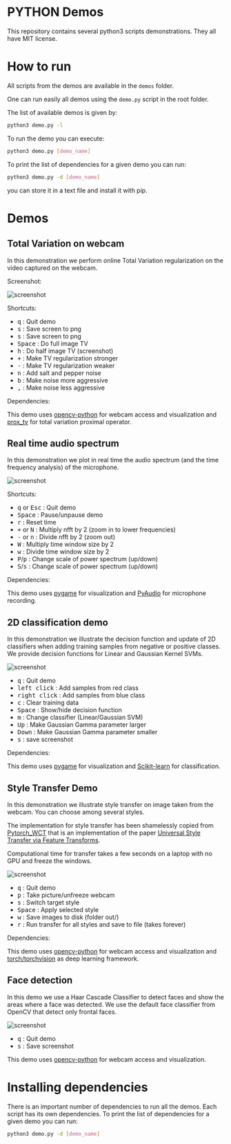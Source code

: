 PYTHON Demos
============

This repository contains several python3 scripts demonstrations. They all have
MIT license.

# How to run

All scripts from the demos are available in the `demos` folder. 

One can run easily all demos using the `demo.py` script in the root folder. 

The list of available demos is given by:
```bash
python3 demo.py -l
```

To run the demo you can execute:
```bash
python3 demo.py [demo_name]
```

To print the list of dependencies for a given demo you can run:
```bash
python3 demo.py -d [demo_name]
```
you can store it in a text file and install it with pip.

# Demos

## Total Variation on webcam

In this demonstration we perform online Total Variation regularization on the
video captured on the webcam. 

Screenshot:

![screenshot](data/screen_tv.png "screenshot")

Shortcuts:

* <kbd>q</kbd> : Quit demo
* <kbd>s</kbd> : Save screen to png
* <kbd>s</kbd> : Save screen to png
* <kbd>Space</kbd> : Do full image TV
* <kbd>h</kbd> : Do half image TV (screenshot)
* <kbd>+</kbd> : Make TV regularization stronger
* <kbd>-</kbd> : Make TV regularization weaker
* <kbd>n</kbd> : Add salt and pepper noise
* <kbd>b</kbd> : Make noise more aggressive
* <kbd>,</kbd> : Make noise less aggressive

Dependencies:

This demo uses [opencv-python](https://github.com/skvark/opencv-python) for
webcam access and visualization and [prox_tv](https://github.com/albarji/proxTV) for total variation proximal
operator. 

## Real time audio spectrum

In this demonstration we plot in real time the audio spectrum (and the time
frequency analysis) of the microphone.

![screenshot](data/screen_spectrum.png "screenshot")

Shortcuts:

* <kbd>q</kbd> or <kbd>Esc</kbd>  : Quit demo
* <kbd>Space</kbd>  : Pause/unpause demo
* <kbd>r</kbd>  : Reset time
* <kbd>+</kbd> or <kbd>N</kbd> : Multiply nfft by 2 (zoom in to lower frequencies)
* <kbd>-</kbd> or <kbd>n</kbd>  : Divide nfft by 2 (zoom out)
* <kbd>W</kbd> : Multiply time window size by 2
* <kbd>w</kbd> : Divide time window size by 2
* <kbd>P</kbd>/<kbd>p</kbd> : Change scale of power spectrum (up/down)
* <kbd>S</kbd>/<kbd>s</kbd> : Change scale of power spectrum (up/down)

Dependencies:

This demo uses [pygame](https://www.pygame.org/) for visualization and
[PyAudio](http://people.csail.mit.edu/hubert/pyaudio/) for microphone recording. 

## 2D classification demo

In this demonstration we illustrate the decision function and update of 2D
classifiers when adding training samples from negative or positive classes. We
provide decision functions for Linear and Gaussian Kernel SVMs.

![screenshot](data/screen_classif_2D.png "screenshot")

* <kbd>q</kbd> : Quit demo
* <kbd>left click</kbd> : Add samples from red class
* <kbd>right click</kbd> : Add samples from blue class
* <kbd>c</kbd> : Clear training data
* <kbd>Space</kbd> : Show/hide decision function
* <kbd>m</kbd> : Change classifier (Linear/Gaussian SVM)
* <kbd>Up</kbd> : Make Gaussian Gamma parameter larger
* <kbd>Down</kbd> : Make Gaussian Gamma parameter smaller
* <kbd>s</kbd> : save screenshot

Dependencies:

This demo uses [pygame](https://www.pygame.org/) for visualization and
[Scikit-learn](https://scikit-learn.org/) for classification.


## Style Transfer Demo

In this demonstration we illustrate style transfer on image taken from the
webcam. You can choose among several styles.

The implementation for style transfer has been shamelessly copied from
[Pytorch_WCT](https://github.com/irasin/Pytorch_WCT) that is an implementation
of the paper [Universal Style Transfer via Feature Transforms](https://arxiv.org/pdf/1705.08086.pdf). 

Computational time for transfer takes a few seconds on a laptop with no GPU and  freeze the windows.

![screenshot](data/screen_style_transfer.png "screenshot")


* <kbd>q</kbd> : Quit demo
* <kbd>p</kbd> : Take picture/unfreeze webcam
* <kbd>s</kbd> : Switch target style
* <kbd>Space</kbd> : Apply selected style 
* <kbd>w</kbd> : Save images to disk (folder out/)
* <kbd>r</kbd> : Run transfer for all styles and save to file (takes forever)

Dependencies:

This demo uses [opencv-python](https://github.com/skvark/opencv-python) for
webcam access and visualization and [torch/torchvision](https://pytorch.org/) as deep learning
framework.

## Face detection

In this demo we use a Haar Cascade Classifier to detect faces and show the areas where a face was detected. We use the default face classifier from OpenCV that detect only frontal faces.

![screenshot](data/screen_face_detection.png "screenshot")

* <kbd>q</kbd> : Quit demo
* <kbd>s</kbd> : Save screenshot


This demo uses [opencv-python](https://github.com/skvark/opencv-python) for
webcam access and visualization.


# Installing dependencies

There is an important number of dependencies to run all the demos. Each script
has its own dependencies. 
To print the list of dependencies for a given demo you can run:
```bash
python3 demo.py -d [demo_name]
```

 


